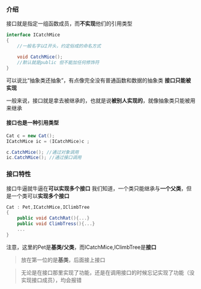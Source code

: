 ### 介绍
接口就是指定一组函数成员，而**不实现**他们的引用类型    
```C#
interface ICatchMice
{
    //一般名字以I开头，约定俗成的命名方式

    void CatchMice(); 
    //默认就是public 但不能加任何修饰符
}
```

可以说比“抽象类还抽象”，有点像完全没有普通函数和数据的抽象类
**接口只能被实现**

一般来说，接口就是拿去被继承的，也就是说**被别人实现的**，就像抽象类只能被用来继承

#### 接口也是一种引用类型
```C#
Cat c = new Cat();
ICatchMice ic = (ICatchMice)c ;

c.CatchMice(); //通过对象调用
ic.CatchMice(); //通过接口调用
```

### 接口特性
接口牛逼就牛逼在**可以实现多个接口**
我们知道，一个类只能继承与**一个父类**，但是一个类可以**实现多个接口**
```C#
Cat : Pet,ICatchMice,IClimbTree
{
    public void CatchRat(){...}
    public void ClimbTress(){...}
    ...
}
```
注意，这里的Pet是**基类/父类**，而ICatchMice,IClimbTree是**接口**
> 放在第一位的是**基类**，后面接上接口

> 无论是在接口那里实现了功能，还是在调用接口的时候忘记实现了功能（没实现接口成员），均会报错  

